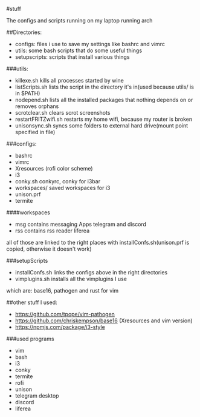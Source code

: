 #stuff 

The configs and scripts running on my laptop running arch

##Directories:

* configs: files i use to save my settings like bashrc and vimrc
* utils: some bash scripts that do some useful things
* setupscripts: scripts that install various things

###utils:

* killexe.sh kills all processes started by wine
* listScripts.sh lists the script in the directory it's in(used because utils/ is in $PATH)
* nodepend.sh lists all the installed packages that nothing depends on or removes orphans
* scrotclear.sh clears scrot screenshots
* restartFRITZwifi.sh restarts my home wifi, because my router is broken
* unisonsync.sh syncs some folders to external hard drive(mount point specified in file)

###configs:

* bashrc
* vimrc
* Xresources (rofi color scheme)
* i3
* conky.sh conkyrc, conky for i3bar
* workspaces/ saved workspaces for i3
* unison.prf
* termite

####workspaces

* msg contains messaging Apps telegram and discord
* rss contains rss reader liferea

all of those are linked to the right places with installConfs.sh(unison.prf is copied, otherwise it doesn't work)

###setupScripts

* installConfs.sh links the configs above in the right directories
* vimplugins.sh installs all the vimplugins I use

which are: base16, pathogen and rust for vim

##other stuff I used:

* https://github.com/tpope/vim-pathogen
* https://github.com/chriskempson/base16 (Xresources and vim version)
* https://npmjs.com/package/i3-style

###used programs

* vim
* bash
* i3 
* conky 
* termite
* rofi
* unison
* telegram desktop
* discord 
* liferea
